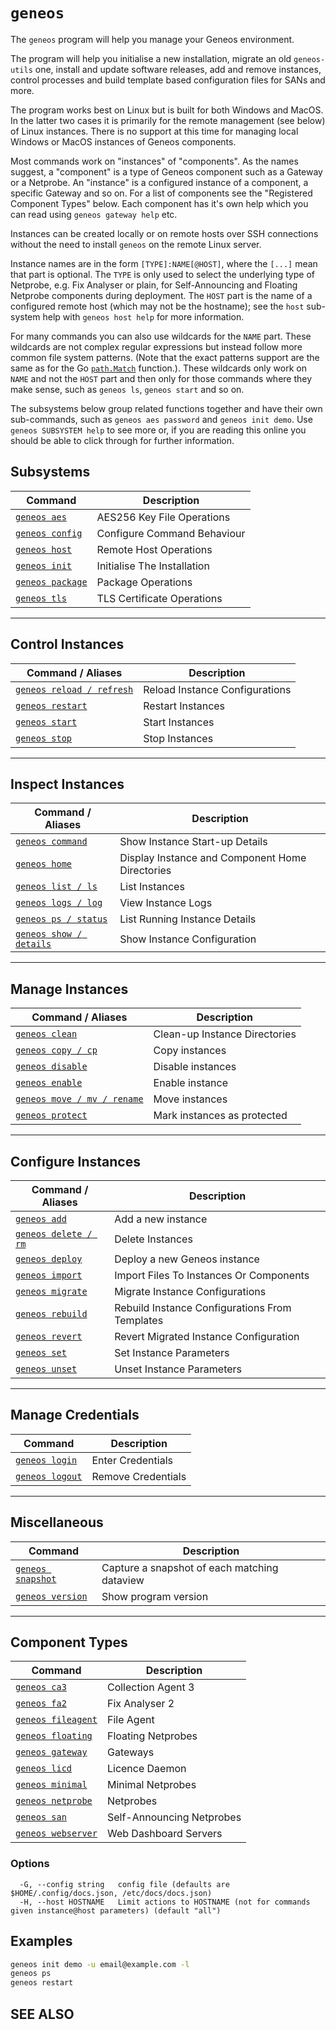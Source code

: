 # `geneos`

The `geneos` program will help you manage your Geneos environment.

The program will help you initialise a new installation, migrate an old `geneos-utils` one, install and update software releases, add and remove instances, control processes and build template based configuration files for SANs and more.

The program works best on Linux but is built for both Windows and MacOS. In the latter two cases it is primarily for the remote management (see below) of Linux instances. There is no support at this time for managing local Windows or MacOS instances of Geneos components.

Most commands work on "instances" of "components". As the names suggest, a "component" is a type of Geneos component such as a Gateway or a Netprobe. An "instance" is a configured instance of a component, a specific Gateway and so on. For a list of components see the "Registered Component Types" below. Each component has it's own help which you can read using `geneos gateway help` etc.

Instances can be created locally or on remote hosts over SSH connections without the need to install `geneos` on the remote Linux server.

Instance names are in the form `[TYPE]:NAME[@HOST]`, where the `[...]` mean that part is optional. The `TYPE` is only used to select the underlying type of Netprobe, e.g. Fix Analyser or plain, for Self-Announcing and Floating Netprobe components during deployment. The `HOST` part is the name of a configured remote host (which may not be the hostname); see the `host` sub-system help with `geneos host help` for more information.

For many commands you can also use wildcards for the `NAME` part. These wildcards are not complex regular expressions but instead follow more common file system patterns. (Note that the exact patterns support are the same as for the Go [`path.Match`](https://pkg.go.dev/path#Match) function.). These wildcards only work on `NAME` and not the `HOST` part and then only for those commands where they make sense, such as `geneos ls`, `geneos start` and so on.

The subsystems below group related functions together and have their own sub-commands, such as `geneos aes password` and `geneos init demo`. Use `geneos SUBSYSTEM help` to see more or, if you are reading this online you should be able to click through for further information.

## Subsystems

| Command | Description |
|-------|-------|
| [`geneos aes`](geneos_aes.md)	 | AES256 Key File Operations |
| [`geneos config`](geneos_config.md)	 | Configure Command Behaviour |
| [`geneos host`](geneos_host.md)	 | Remote Host Operations |
| [`geneos init`](geneos_init.md)	 | Initialise The Installation |
| [`geneos package`](geneos_package.md)	 | Package Operations |
| [`geneos tls`](geneos_tls.md)	 | TLS Certificate Operations |

---

## Control Instances

| Command / Aliases | Description |
|-------|-------|
| [`geneos reload / refresh`](geneos_reload.md)	 | Reload Instance Configurations |
| [`geneos restart`](geneos_restart.md)	 | Restart Instances |
| [`geneos start`](geneos_start.md)	 | Start Instances |
| [`geneos stop`](geneos_stop.md)	 | Stop Instances |

---

## Inspect Instances

| Command / Aliases | Description |
|-------|-------|
| [`geneos command`](geneos_command.md)	 | Show Instance Start-up Details |
| [`geneos home`](geneos_home.md)	 | Display Instance and Component Home Directories |
| [`geneos list / ls`](geneos_list.md)	 | List Instances |
| [`geneos logs / log`](geneos_logs.md)	 | View Instance Logs |
| [`geneos ps / status`](geneos_ps.md)	 | List Running Instance Details |
| [`geneos show / details`](geneos_show.md)	 | Show Instance Configuration |

---

## Manage Instances

| Command / Aliases | Description |
|-------|-------|
| [`geneos clean`](geneos_clean.md)	 | Clean-up Instance Directories |
| [`geneos copy / cp`](geneos_copy.md)	 | Copy instances |
| [`geneos disable`](geneos_disable.md)	 | Disable instances |
| [`geneos enable`](geneos_enable.md)	 | Enable instance |
| [`geneos move / mv / rename`](geneos_move.md)	 | Move instances |
| [`geneos protect`](geneos_protect.md)	 | Mark instances as protected |

---

## Configure Instances

| Command / Aliases | Description |
|-------|-------|
| [`geneos add`](geneos_add.md)	 | Add a new instance |
| [`geneos delete / rm`](geneos_delete.md)	 | Delete Instances |
| [`geneos deploy`](geneos_deploy.md)	 | Deploy a new Geneos instance |
| [`geneos import`](geneos_import.md)	 | Import Files To Instances Or Components |
| [`geneos migrate`](geneos_migrate.md)	 | Migrate Instance Configurations |
| [`geneos rebuild`](geneos_rebuild.md)	 | Rebuild Instance Configurations From Templates |
| [`geneos revert`](geneos_revert.md)	 | Revert Migrated Instance Configuration |
| [`geneos set`](geneos_set.md)	 | Set Instance Parameters |
| [`geneos unset`](geneos_unset.md)	 | Unset Instance Parameters |

---

## Manage Credentials

| Command | Description |
|-------|-------|
| [`geneos login`](geneos_login.md)	 | Enter Credentials |
| [`geneos logout`](geneos_logout.md)	 | Remove Credentials |

---

## Miscellaneous

| Command | Description |
|-------|-------|
| [`geneos snapshot`](geneos_snapshot.md)	 | Capture a snapshot of each matching dataview |
| [`geneos version`](geneos_version.md)	 | Show program version |

---

## Component Types

| Command | Description |
|-------|-------|
| [`geneos ca3`](geneos_ca3.md)	 | Collection Agent 3 |
| [`geneos fa2`](geneos_fa2.md)	 | Fix Analyser 2 |
| [`geneos fileagent`](geneos_fileagent.md)	 | File Agent |
| [`geneos floating`](geneos_floating.md)	 | Floating Netprobes |
| [`geneos gateway`](geneos_gateway.md)	 | Gateways |
| [`geneos licd`](geneos_licd.md)	 | Licence Daemon |
| [`geneos minimal`](geneos_minimal.md)	 | Minimal Netprobes |
| [`geneos netprobe`](geneos_netprobe.md)	 | Netprobes |
| [`geneos san`](geneos_san.md)	 | Self-Announcing Netprobes |
| [`geneos webserver`](geneos_webserver.md)	 | Web Dashboard Servers |

### Options

```text
  -G, --config string   config file (defaults are $HOME/.config/docs.json, /etc/docs/docs.json)
  -H, --host HOSTNAME   Limit actions to HOSTNAME (not for commands given instance@host parameters) (default "all")
```

## Examples

```bash
geneos init demo -u email@example.com -l
geneos ps
geneos restart

```

## SEE ALSO

